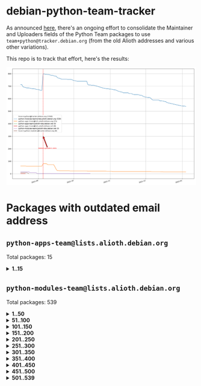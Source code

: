 # debian-python-team-tracker



As announced [here](https://lists.debian.org/debian-python/2021/08/msg00006.html), there's an ongoing effort to consolidate the Maintainer and Uploaders fields of the Python Team packages to use `team+python@tracker.debian.org` (from the old Alioth addresses and various other variations).



This repo is to track that effort, here's the results:



![Python team emails](images/python_team_emails.svg)


# Packages with outdated email address

## `python-apps-team@lists.alioth.debian.org`
Total packages: 15
<details>
<summary><b>1..15</b></summary>


| # | Package | Version |
| --- | --- | --- |
| 1 | [ctop](https://tracker.debian.org/ctop) | 1.0.0-2.1 |
| 2 | [db2twitter](https://tracker.debian.org/db2twitter) | 0.6-1.1 |
| 3 | [dodgy](https://tracker.debian.org/dodgy) | 0.1.9-3 |
| 4 | [etm](https://tracker.debian.org/etm) | 3.2.30-1.1 |
| 5 | [firmware-microbit-micropython](https://tracker.debian.org/firmware-microbit-micropython) | 1.0.1-2 |
| 6 | [freealchemist](https://tracker.debian.org/freealchemist) | 0.5-1.1 |
| 7 | [kanboard-cli](https://tracker.debian.org/kanboard-cli) | 0.0.2-1.1 |
| 8 | [lightyears](https://tracker.debian.org/lightyears) | 1.4-2 |
| 9 | [pipenv](https://tracker.debian.org/pipenv) | 11.9.0-1.1 |
| 10 | [prospector](https://tracker.debian.org/prospector) | 1.1.7-2 |
| 11 | [pybik](https://tracker.debian.org/pybik) | 3.0-3.1 |
| 12 | [retweet](https://tracker.debian.org/retweet) | 0.10-1.1 |
| 13 | [sen](https://tracker.debian.org/sen) | 0.6.1-0.1 |
| 14 | [sinntp](https://tracker.debian.org/sinntp) | 1.6-1.2 |
| 15 | [smem](https://tracker.debian.org/smem) | 1.5-1.1 |
</details>

## `python-modules-team@lists.alioth.debian.org`
Total packages: 539
<details>
<summary><b>1..50</b></summary>


| # | Package | Version |
| --- | --- | --- |
| 1 | [anorack](https://tracker.debian.org/anorack) | 0.2.7-1 |
| 2 | [anosql](https://tracker.debian.org/anosql) | 1.0.1-1 |
| 3 | [appdirs](https://tracker.debian.org/appdirs) | 1.4.4-1 |
| 4 | [asn1crypto](https://tracker.debian.org/asn1crypto) | 1.4.0-1 |
| 5 | [astral](https://tracker.debian.org/astral) | 1.6.1-2 |
| 6 | [authres](https://tracker.debian.org/authres) | 1.2.0-2 |
| 7 | [automat](https://tracker.debian.org/automat) | 20.2.0-1 |
| 8 | [azure-cosmos-table-python](https://tracker.debian.org/azure-cosmos-table-python) | 1.0.5+git20191025-5 |
| 9 | [bdist-nsi](https://tracker.debian.org/bdist-nsi) | 0.1.5-2 |
| 10 | [bernhard](https://tracker.debian.org/bernhard) | 0.2.6-2 |
| 11 | [betamax](https://tracker.debian.org/betamax) | 0.8.1-2 |
| 12 | [bibtexparser](https://tracker.debian.org/bibtexparser) | 1.1.0+ds-3 |
| 13 | [binaryornot](https://tracker.debian.org/binaryornot) | 0.4.4+dfsg-4 |
| 14 | [bitstruct](https://tracker.debian.org/bitstruct) | 8.9.0-1 |
| 15 | [case](https://tracker.debian.org/case) | 1.5.3+dfsg-3 |
| 16 | [cerealizer](https://tracker.debian.org/cerealizer) | 0.8.1-3 |
| 17 | [chardet](https://tracker.debian.org/chardet) | 4.0.0-1 |
| 18 | [chargebee-python](https://tracker.debian.org/chargebee-python) | 1.6.6-1 |
| 19 | [codicefiscale](https://tracker.debian.org/codicefiscale) | 0.9+ds0-2 |
| 20 | [colorclass](https://tracker.debian.org/colorclass) | 2.2.0-2.2 |
| 21 | [colorspacious](https://tracker.debian.org/colorspacious) | 1.1.2-2 |
| 22 | [commonmark](https://tracker.debian.org/commonmark) | 0.9.1-3 |
| 23 | [constantly](https://tracker.debian.org/constantly) | 15.1.0-2 |
| 24 | [contextlib2](https://tracker.debian.org/contextlib2) | 0.6.0.post1-1 |
| 25 | [cookiecutter](https://tracker.debian.org/cookiecutter) | 1.7.3-1 |
| 26 | [coreapi](https://tracker.debian.org/coreapi) | 2.3.3-4 |
| 27 | [coreschema](https://tracker.debian.org/coreschema) | 0.0.4-3 |
| 28 | [cov-core](https://tracker.debian.org/cov-core) | 1.15.0-3 |
| 29 | [cppy](https://tracker.debian.org/cppy) | 1.1.0-2 |
| 30 | [cram](https://tracker.debian.org/cram) | 0.7-4 |
| 31 | [cssutils](https://tracker.debian.org/cssutils) | 1.0.2-3 |
| 32 | [d2to1](https://tracker.debian.org/d2to1) | 0.2.12-2 |
| 33 | [deap](https://tracker.debian.org/deap) | 1.3.1-2 |
| 34 | [debiancontributors](https://tracker.debian.org/debiancontributors) | 0.7.8-2 |
| 35 | [devpi-common](https://tracker.debian.org/devpi-common) | 3.2.2-1.1 |
| 36 | [django-ajax-selects](https://tracker.debian.org/django-ajax-selects) | 1.7.0-3 |
| 37 | [django-bitfield](https://tracker.debian.org/django-bitfield) | 1.9.6-2 |
| 38 | [django-dirtyfields](https://tracker.debian.org/django-dirtyfields) | 1.3.1-2 |
| 39 | [django-downloadview](https://tracker.debian.org/django-downloadview) | 2.1.1-1 |
| 40 | [django-environ](https://tracker.debian.org/django-environ) | 0.4.4-2 |
| 41 | [django-filter](https://tracker.debian.org/django-filter) | 2.4.0-1 |
| 42 | [django-hvad](https://tracker.debian.org/django-hvad) | 1.8.0-1.1 |
| 43 | [django-js-reverse](https://tracker.debian.org/django-js-reverse) | 0.7.3-1.1 |
| 44 | [django-macaddress](https://tracker.debian.org/django-macaddress) | 1.5.0-2 |
| 45 | [django-memoize](https://tracker.debian.org/django-memoize) | 2.2.0+dfsg-1 |
| 46 | [django-nose](https://tracker.debian.org/django-nose) | 1.4.6-2.1 |
| 47 | [django-notification](https://tracker.debian.org/django-notification) | 1.2.0-3 |
| 48 | [django-pagination](https://tracker.debian.org/django-pagination) | 1.0.7-4 |
| 49 | [django-paintstore](https://tracker.debian.org/django-paintstore) | 0.2-4 |
| 50 | [django-picklefield](https://tracker.debian.org/django-picklefield) | 3.0.1-1 |
</details>
<details>
<summary><b>51..100</b></summary>

| # | Package | Version |
| --- | --- | --- |
| 51 | [django-pipeline](https://tracker.debian.org/django-pipeline) | 1.6.14-3 |
| 52 | [django-q](https://tracker.debian.org/django-q) | 1.2.1-1 |
| 53 | [django-recurrence](https://tracker.debian.org/django-recurrence) | 1.10.3-1 |
| 54 | [django-simple-redis-admin](https://tracker.debian.org/django-simple-redis-admin) | 1.4.0-2 |
| 55 | [django-stronghold](https://tracker.debian.org/django-stronghold) | 0.3.0+debian-2 |
| 56 | [django-webpack-loader](https://tracker.debian.org/django-webpack-loader) | 0.6.0-2 |
| 57 | [django-websocket-redis](https://tracker.debian.org/django-websocket-redis) | 0.4.7-2 |
| 58 | [django-wkhtmltopdf](https://tracker.debian.org/django-wkhtmltopdf) | 3.3.0-1 |
| 59 | [django-xmlrpc](https://tracker.debian.org/django-xmlrpc) | 0.1.8-2 |
| 60 | [djangorestframework-api-key](https://tracker.debian.org/djangorestframework-api-key) | 2.0.0-2 |
| 61 | [dkimpy](https://tracker.debian.org/dkimpy) | 1.0.5-1 |
| 62 | [dnsdiag](https://tracker.debian.org/dnsdiag) | 1.7.0-1.1 |
| 63 | [dockerpty](https://tracker.debian.org/dockerpty) | 0.4.1-2 |
| 64 | [dominate](https://tracker.debian.org/dominate) | 2.3.1-2 |
| 65 | [drf-generators](https://tracker.debian.org/drf-generators) | 0.5.0-1 |
| 66 | [elasticsearch-curator](https://tracker.debian.org/elasticsearch-curator) | 5.8.1-1 |
| 67 | [enum34](https://tracker.debian.org/enum34) | 1.1.6-4 |
| 68 | [enzyme](https://tracker.debian.org/enzyme) | 0.4.1-2 |
| 69 | [exam](https://tracker.debian.org/exam) | 0.10.5-3 |
| 70 | [factory-boy](https://tracker.debian.org/factory-boy) | 2.11.1-3 |
| 71 | [faker](https://tracker.debian.org/faker) | 0.9.3-0.1 |
| 72 | [fakesleep](https://tracker.debian.org/fakesleep) | 0.1-2 |
| 73 | [fastchunking](https://tracker.debian.org/fastchunking) | 0.0.3-2 |
| 74 | [feedgenerator](https://tracker.debian.org/feedgenerator) | 1.9-2 |
| 75 | [flake8-polyfill](https://tracker.debian.org/flake8-polyfill) | 1.0.2-2 |
| 76 | [flask-api](https://tracker.debian.org/flask-api) | 1.1+dfsg-1.1 |
| 77 | [flask-babelex](https://tracker.debian.org/flask-babelex) | 0.9.4-1 |
| 78 | [flask-bcrypt](https://tracker.debian.org/flask-bcrypt) | 0.7.1-2 |
| 79 | [flask-compress](https://tracker.debian.org/flask-compress) | 1.4.0-3 |
| 80 | [flask-gravatar](https://tracker.debian.org/flask-gravatar) | 0.4.2-2 |
| 81 | [flask-htmlmin](https://tracker.debian.org/flask-htmlmin) | 1.3.2-2 |
| 82 | [flask-ldapconn](https://tracker.debian.org/flask-ldapconn) | 0.7.2-1.1 |
| 83 | [flask-limiter](https://tracker.debian.org/flask-limiter) | 1.0.1-2 |
| 84 | [flask-login](https://tracker.debian.org/flask-login) | 0.5.0-1 |
| 85 | [flask-mail](https://tracker.debian.org/flask-mail) | 0.9.1+dfsg1-1.1 |
| 86 | [flask-mongoengine](https://tracker.debian.org/flask-mongoengine) | 0.9.3-4 |
| 87 | [flask-multistatic](https://tracker.debian.org/flask-multistatic) | 1.0-2 |
| 88 | [flask-script](https://tracker.debian.org/flask-script) | 2.0.6-2 |
| 89 | [flask-silk](https://tracker.debian.org/flask-silk) | 0.2-18 |
| 90 | [flask-wtf](https://tracker.debian.org/flask-wtf) | 0.14.3-1 |
| 91 | [flufl.bounce](https://tracker.debian.org/flufl.bounce) | 3.0.1-1 |
| 92 | [flufl.enum](https://tracker.debian.org/flufl.enum) | 4.1.1-3 |
| 93 | [flufl.i18n](https://tracker.debian.org/flufl.i18n) | 3.0.1-1 |
| 94 | [flufl.lock](https://tracker.debian.org/flufl.lock) | 5.0.1-1 |
| 95 | [flufl.password](https://tracker.debian.org/flufl.password) | 1.3-3 |
| 96 | [flufl.testing](https://tracker.debian.org/flufl.testing) | 0.7-2 |
| 97 | [gerritlib](https://tracker.debian.org/gerritlib) | 0.8.0-2 |
| 98 | [gmplot](https://tracker.debian.org/gmplot) | 1.2.0-2 |
| 99 | [gtextfsm](https://tracker.debian.org/gtextfsm) | 1.1.0-2 |
| 100 | [gtts](https://tracker.debian.org/gtts) | 2.0.3-1 |
</details>
<details>
<summary><b>101..150</b></summary>

| # | Package | Version |
| --- | --- | --- |
| 101 | [gtts-token](https://tracker.debian.org/gtts-token) | 1.1.3-1 |
| 102 | [guzzle-sphinx-theme](https://tracker.debian.org/guzzle-sphinx-theme) | 0.7.11-5 |
| 103 | [hachoir](https://tracker.debian.org/hachoir) | 3.1.0+dfsg-3 |
| 104 | [haproxy-log-analysis](https://tracker.debian.org/haproxy-log-analysis) | 2.0~b0-2 |
| 105 | [heapdict](https://tracker.debian.org/heapdict) | 1.0.1-1 |
| 106 | [hiro](https://tracker.debian.org/hiro) | 0.5-2 |
| 107 | [hypothesis-auto](https://tracker.debian.org/hypothesis-auto) | 1.1.4-2 |
| 108 | [importmagic](https://tracker.debian.org/importmagic) | 0.1.7-2 |
| 109 | [inflection](https://tracker.debian.org/inflection) | 0.3.1-2 |
| 110 | [jpylyzer](https://tracker.debian.org/jpylyzer) | 2.0.0-3 |
| 111 | [json-tricks](https://tracker.debian.org/json-tricks) | 3.11.0-2 |
| 112 | [jsonhyperschema-codec](https://tracker.debian.org/jsonhyperschema-codec) | 1.0.3-2 |
| 113 | [junos-eznc](https://tracker.debian.org/junos-eznc) | 2.1.7-3 |
| 114 | [jupyter-sphinx-theme](https://tracker.debian.org/jupyter-sphinx-theme) | 0.0.6+ds1-10 |
| 115 | [kitchen](https://tracker.debian.org/kitchen) | 1.2.6-2 |
| 116 | [kivy](https://tracker.debian.org/kivy) | 1.11.0-2 |
| 117 | [lazr.delegates](https://tracker.debian.org/lazr.delegates) | 2.0.3-2 |
| 118 | [lazr.smtptest](https://tracker.debian.org/lazr.smtptest) | 2.0.3-2 |
| 119 | [lexicon](https://tracker.debian.org/lexicon) | 3.3.17-1 |
| 120 | [libthumbor](https://tracker.debian.org/libthumbor) | 1.3.3-2 |
| 121 | [logilab-constraint](https://tracker.debian.org/logilab-constraint) | 0.6.0-2 |
| 122 | [mako](https://tracker.debian.org/mako) | 1.1.3+ds1-2 |
| 123 | [manuel](https://tracker.debian.org/manuel) | 1.10.1-2 |
| 124 | [mercurial-extension-utils](https://tracker.debian.org/mercurial-extension-utils) | 1.5.1-3 |
| 125 | [mercurial-keyring](https://tracker.debian.org/mercurial-keyring) | 1.3.1-3 |
| 126 | [milksnake](https://tracker.debian.org/milksnake) | 0.1.5-1 |
| 127 | [mimerender](https://tracker.debian.org/mimerender) | 0.6.0-2 |
| 128 | [mmllib](https://tracker.debian.org/mmllib) | 0.3.0.post1-2 |
| 129 | [mockldap](https://tracker.debian.org/mockldap) | 0.3.0-4 |
| 130 | [modernize](https://tracker.debian.org/modernize) | 0.7-2 |
| 131 | [moksha.common](https://tracker.debian.org/moksha.common) | 1.2.5-4 |
| 132 | [mrtparse](https://tracker.debian.org/mrtparse) | 1.6-2 |
| 133 | [musicbrainzngs](https://tracker.debian.org/musicbrainzngs) | 0.7.1-2 |
| 134 | [mutagen](https://tracker.debian.org/mutagen) | 1.45.1-2 |
| 135 | [mwic](https://tracker.debian.org/mwic) | 0.7.8-1 |
| 136 | [mysql-connector-python](https://tracker.debian.org/mysql-connector-python) | 8.0.15-2 |
| 137 | [nb2plots](https://tracker.debian.org/nb2plots) | 0.6-2 |
| 138 | [netmiko](https://tracker.debian.org/netmiko) | 2.4.2-1 |
| 139 | [networkx](https://tracker.debian.org/networkx) | 2.5+ds-2 |
| 140 | [nose2](https://tracker.debian.org/nose2) | 0.9.2-1 |
| 141 | [nose2-cov](https://tracker.debian.org/nose2-cov) | 1.0a4-3 |
| 142 | [ntplib](https://tracker.debian.org/ntplib) | 0.3.3-2 |
| 143 | [numpy-stl](https://tracker.debian.org/numpy-stl) | 2.9.0-1 |
| 144 | [numpydoc](https://tracker.debian.org/numpydoc) | 1.1.0-3 |
| 145 | [obsub](https://tracker.debian.org/obsub) | 0.2-4 |
| 146 | [okasha](https://tracker.debian.org/okasha) | 0.2.4-4 |
| 147 | [overpass](https://tracker.debian.org/overpass) | 0.7-1 |
| 148 | [pastescript](https://tracker.debian.org/pastescript) | 2.0.2-4 |
| 149 | [pep8](https://tracker.debian.org/pep8) | 1.7.1-9 |
| 150 | [pep8-naming](https://tracker.debian.org/pep8-naming) | 0.10.0-1 |
</details>
<details>
<summary><b>151..200</b></summary>

| # | Package | Version |
| --- | --- | --- |
| 151 | [pg8000](https://tracker.debian.org/pg8000) | 1.10.6-2 |
| 152 | [pidcat](https://tracker.debian.org/pidcat) | 2.1.0-4 |
| 153 | [pilkit](https://tracker.debian.org/pilkit) | 2.0-3 |
| 154 | [plastex](https://tracker.debian.org/plastex) | 2.1-2 |
| 155 | [portio](https://tracker.debian.org/portio) | 0.5-4 |
| 156 | [power](https://tracker.debian.org/power) | 1.4+dfsg-4 |
| 157 | [pprintpp](https://tracker.debian.org/pprintpp) | 0.4.0-2 |
| 158 | [preggy](https://tracker.debian.org/preggy) | 1.4.4-1 |
| 159 | [prettytable](https://tracker.debian.org/prettytable) | 0.7.2-5 |
| 160 | [ptable](https://tracker.debian.org/ptable) | 0.9.2-2 |
| 161 | [py-radix](https://tracker.debian.org/py-radix) | 0.10.0-3 |
| 162 | [py3dns](https://tracker.debian.org/py3dns) | 3.2.1-1 |
| 163 | [pyasn1](https://tracker.debian.org/pyasn1) | 0.4.8-1 |
| 164 | [pybindgen](https://tracker.debian.org/pybindgen) | 0.20.0+dfsg1-2 |
| 165 | [pycallgraph](https://tracker.debian.org/pycallgraph) | 1.1.3-1.2 |
| 166 | [pyclamd](https://tracker.debian.org/pyclamd) | 0.4.0-2 |
| 167 | [pycodestyle](https://tracker.debian.org/pycodestyle) | 2.6.0-1 |
| 168 | [pycxx](https://tracker.debian.org/pycxx) | 7.1.4-0.2 |
| 169 | [pydbus](https://tracker.debian.org/pydbus) | 0.6.0-4 |
| 170 | [pydenticon](https://tracker.debian.org/pydenticon) | 0.3.1-2 |
| 171 | [pydispatcher](https://tracker.debian.org/pydispatcher) | 2.0.5-2 |
| 172 | [pydle](https://tracker.debian.org/pydle) | 0.9.4-2 |
| 173 | [pyeapi](https://tracker.debian.org/pyeapi) | 0.8.1-2 |
| 174 | [pyee](https://tracker.debian.org/pyee) | 7.0.2-1 |
| 175 | [pyenchant](https://tracker.debian.org/pyenchant) | 3.2.0-1 |
| 176 | [pyfg](https://tracker.debian.org/pyfg) | 0.50-2 |
| 177 | [pyfiglet](https://tracker.debian.org/pyfiglet) | 0.8.0+dfsg-1 |
| 178 | [pyfribidi](https://tracker.debian.org/pyfribidi) | 0.12.0+repack-7 |
| 179 | [pygeoif](https://tracker.debian.org/pygeoif) | 0.7-2 |
| 180 | [pygtail](https://tracker.debian.org/pygtail) | 0.6.1-2 |
| 181 | [pygtkspellcheck](https://tracker.debian.org/pygtkspellcheck) | 4.0.5-2 |
| 182 | [pyinotify](https://tracker.debian.org/pyinotify) | 0.9.6-1.3 |
| 183 | [pyiosxr](https://tracker.debian.org/pyiosxr) | 0.52-1.1 |
| 184 | [pyjavaproperties](https://tracker.debian.org/pyjavaproperties) | 0.7-2 |
| 185 | [pyjokes](https://tracker.debian.org/pyjokes) | 0.5.0-3 |
| 186 | [pykcs11](https://tracker.debian.org/pykcs11) | 1.5.10-1 |
| 187 | [pylama](https://tracker.debian.org/pylama) | 7.4.3-3 |
| 188 | [pylibmc](https://tracker.debian.org/pylibmc) | 1.5.2-3 |
| 189 | [pylint-celery](https://tracker.debian.org/pylint-celery) | 0.3-5 |
| 190 | [pylint-common](https://tracker.debian.org/pylint-common) | 0.2.5-4 |
| 191 | [pylint-django](https://tracker.debian.org/pylint-django) | 2.0.13-1 |
| 192 | [pylint-flask](https://tracker.debian.org/pylint-flask) | 0.5-4 |
| 193 | [pylint-plugin-utils](https://tracker.debian.org/pylint-plugin-utils) | 0.6-1 |
| 194 | [pymacs](https://tracker.debian.org/pymacs) | 0.25-3 |
| 195 | [pymodbus](https://tracker.debian.org/pymodbus) | 2.1.0+dfsg-2 |
| 196 | [pynag](https://tracker.debian.org/pynag) | 1.1.2+dfsg-2 |
| 197 | [pynliner](https://tracker.debian.org/pynliner) | 0.8.0-2 |
| 198 | [pyopengl](https://tracker.debian.org/pyopengl) | 3.1.5+dfsg-1 |
| 199 | [pyparsing](https://tracker.debian.org/pyparsing) | 2.4.7-1 |
| 200 | [pyprind](https://tracker.debian.org/pyprind) | 2.11.2-2 |
</details>
<details>
<summary><b>201..250</b></summary>

| # | Package | Version |
| --- | --- | --- |
| 201 | [pyquery](https://tracker.debian.org/pyquery) | 1.2.9-4 |
| 202 | [pyrad](https://tracker.debian.org/pyrad) | 2.1-2 |
| 203 | [pyrsistent](https://tracker.debian.org/pyrsistent) | 0.15.5-1 |
| 204 | [pysimplesoap](https://tracker.debian.org/pysimplesoap) | 1.16.2-3 |
| 205 | [pysmi](https://tracker.debian.org/pysmi) | 0.3.2-2 |
| 206 | [pysodium](https://tracker.debian.org/pysodium) | 0.7.0-2 |
| 207 | [pyspf](https://tracker.debian.org/pyspf) | 2.0.14-2 |
| 208 | [pysrt](https://tracker.debian.org/pysrt) | 1.0.1-2 |
| 209 | [pyssim](https://tracker.debian.org/pyssim) | 0.2-2 |
| 210 | [pytaglib](https://tracker.debian.org/pytaglib) | 0.3.6+dfsg-2 |
| 211 | [pytds](https://tracker.debian.org/pytds) | 1.10.0-1 |
| 212 | [pytest-bdd](https://tracker.debian.org/pytest-bdd) | 3.2.1-1 |
| 213 | [pytest-cookies](https://tracker.debian.org/pytest-cookies) | 0.4.0-1 |
| 214 | [pytest-django](https://tracker.debian.org/pytest-django) | 3.5.1-1 |
| 215 | [pytest-expect](https://tracker.debian.org/pytest-expect) | 1.1.0-2 |
| 216 | [pytest-httpbin](https://tracker.debian.org/pytest-httpbin) | 1.0.0-2 |
| 217 | [pytest-instafail](https://tracker.debian.org/pytest-instafail) | 0.4.2-1 |
| 218 | [pytest-runner](https://tracker.debian.org/pytest-runner) | 2.11.1-1.2 |
| 219 | [pytest-sugar](https://tracker.debian.org/pytest-sugar) | 0.9.4-1 |
| 220 | [pytest-tornado](https://tracker.debian.org/pytest-tornado) | 0.8.1-1 |
| 221 | [pytest-vcr](https://tracker.debian.org/pytest-vcr) | 1.0.2-2 |
| 222 | [python-activipy](https://tracker.debian.org/python-activipy) | 0.1-7 |
| 223 | [python-adal](https://tracker.debian.org/python-adal) | 1.2.2-1 |
| 224 | [python-aiohttp-session](https://tracker.debian.org/python-aiohttp-session) | 2.9.0-2 |
| 225 | [python-aioinflux](https://tracker.debian.org/python-aioinflux) | 0.9.0-2 |
| 226 | [python-aiomeasures](https://tracker.debian.org/python-aiomeasures) | 0.5.14-3 |
| 227 | [python-amqplib](https://tracker.debian.org/python-amqplib) | 1.0.2-2 |
| 228 | [python-apptools](https://tracker.debian.org/python-apptools) | 4.5.0-1.1 |
| 229 | [python-aptly](https://tracker.debian.org/python-aptly) | 0.12.10-2 |
| 230 | [python-args](https://tracker.debian.org/python-args) | 0.1.0-3 |
| 231 | [python-arpy](https://tracker.debian.org/python-arpy) | 1.1.1-4 |
| 232 | [python-astor](https://tracker.debian.org/python-astor) | 0.8.1-1 |
| 233 | [python-base58](https://tracker.debian.org/python-base58) | 1.0.3-1.1 |
| 234 | [python-bcdoc](https://tracker.debian.org/python-bcdoc) | 0.16.0-2 |
| 235 | [python-bioblend](https://tracker.debian.org/python-bioblend) | 0.7.0-3 |
| 236 | [python-bitbucket-api](https://tracker.debian.org/python-bitbucket-api) | 0.5.0-3 |
| 237 | [python-box](https://tracker.debian.org/python-box) | 3.4.6-2 |
| 238 | [python-btrees](https://tracker.debian.org/python-btrees) | 4.3.1-2 |
| 239 | [python-cachecontrol](https://tracker.debian.org/python-cachecontrol) | 0.12.6-1 |
| 240 | [python-can](https://tracker.debian.org/python-can) | 3.3.2.final~github-2 |
| 241 | [python-cement](https://tracker.debian.org/python-cement) | 2.10.0-2 |
| 242 | [python-cerberus](https://tracker.debian.org/python-cerberus) | 1.3.2-1 |
| 243 | [python-click-log](https://tracker.debian.org/python-click-log) | 0.2.1-2 |
| 244 | [python-clint](https://tracker.debian.org/python-clint) | 0.5.1-3 |
| 245 | [python-cluster](https://tracker.debian.org/python-cluster) | 1.3.3-3 |
| 246 | [python-cmarkgfm](https://tracker.debian.org/python-cmarkgfm) | 0.4.2-1 |
| 247 | [python-coloredlogs](https://tracker.debian.org/python-coloredlogs) | 7.3-2 |
| 248 | [python-colour](https://tracker.debian.org/python-colour) | 0.1.5-2 |
| 249 | [python-consul](https://tracker.debian.org/python-consul) | 0.7.1-1.1 |
| 250 | [python-cookies](https://tracker.debian.org/python-cookies) | 2.2.1-3 |
</details>
<details>
<summary><b>251..300</b></summary>

| # | Package | Version |
| --- | --- | --- |
| 251 | [python-cpuinfo](https://tracker.debian.org/python-cpuinfo) | 5.0.0-2 |
| 252 | [python-crcmod](https://tracker.debian.org/python-crcmod) | 1.7+dfsg-2 |
| 253 | [python-cs](https://tracker.debian.org/python-cs) | 2.7.1-1 |
| 254 | [python-dbfread](https://tracker.debian.org/python-dbfread) | 2.0.7-3 |
| 255 | [python-decorator](https://tracker.debian.org/python-decorator) | 4.4.2-2 |
| 256 | [python-demjson](https://tracker.debian.org/python-demjson) | 2.2.4-5 |
| 257 | [python-diaspy](https://tracker.debian.org/python-diaspy) | 0.6.0-2 |
| 258 | [python-dict2xml](https://tracker.debian.org/python-dict2xml) | 1.7.0-1 |
| 259 | [python-dictobj](https://tracker.debian.org/python-dictobj) | 0.4-4 |
| 260 | [python-distro](https://tracker.debian.org/python-distro) | 1.5.0-1 |
| 261 | [python-distutils-extra](https://tracker.debian.org/python-distutils-extra) | 2.45 |
| 262 | [python-django-casclient](https://tracker.debian.org/python-django-casclient) | 1.5.3-1 |
| 263 | [python-django-dbconn-retry](https://tracker.debian.org/python-django-dbconn-retry) | 0.1.5-1.1 |
| 264 | [python-django-etcd-settings](https://tracker.debian.org/python-django-etcd-settings) | 0.1.13+dfsg-3 |
| 265 | [python-django-gravatar2](https://tracker.debian.org/python-django-gravatar2) | 1.4.4-2 |
| 266 | [python-django-jsonfield](https://tracker.debian.org/python-django-jsonfield) | 1.4.0-2 |
| 267 | [python-django-push-notifications](https://tracker.debian.org/python-django-push-notifications) | 1.4.1-1 |
| 268 | [python-django-simple-history](https://tracker.debian.org/python-django-simple-history) | 2.7.0-1.1 |
| 269 | [python-django-split-settings](https://tracker.debian.org/python-django-split-settings) | 0.3.0-2 |
| 270 | [python-doubleratchet](https://tracker.debian.org/python-doubleratchet) | 0.6.0-2 |
| 271 | [python-dpkt](https://tracker.debian.org/python-dpkt) | 1.9.2-2 |
| 272 | [python-easywebdav](https://tracker.debian.org/python-easywebdav) | 1.2.0-8 |
| 273 | [python-envisage](https://tracker.debian.org/python-envisage) | 4.9.0-2.1 |
| 274 | [python-envparse](https://tracker.debian.org/python-envparse) | 0.2.0-2 |
| 275 | [python-envs](https://tracker.debian.org/python-envs) | 1.2.6-1.1 |
| 276 | [python-epc](https://tracker.debian.org/python-epc) | 0.0.5-3 |
| 277 | [python-etcd](https://tracker.debian.org/python-etcd) | 0.4.5-2 |
| 278 | [python-ethtool](https://tracker.debian.org/python-ethtool) | 0.14-3 |
| 279 | [python-ewmh](https://tracker.debian.org/python-ewmh) | 0.1.6-2 |
| 280 | [python-exotel](https://tracker.debian.org/python-exotel) | 0.1.5-2 |
| 281 | [python-feather-format](https://tracker.debian.org/python-feather-format) | 0.3.1+dfsg1-4 |
| 282 | [python-flaky](https://tracker.debian.org/python-flaky) | 3.7.0-1 |
| 283 | [python-flask-marshmallow](https://tracker.debian.org/python-flask-marshmallow) | 0.10.1-4 |
| 284 | [python-flask-seeder](https://tracker.debian.org/python-flask-seeder) | 0.1~a2-2 |
| 285 | [python-genty](https://tracker.debian.org/python-genty) | 1.3.2-1 |
| 286 | [python-geoip](https://tracker.debian.org/python-geoip) | 1.3.2-3 |
| 287 | [python-geoip2](https://tracker.debian.org/python-geoip2) | 2.9.0+dfsg1-2 |
| 288 | [python-gflags](https://tracker.debian.org/python-gflags) | 1.5.1-7 |
| 289 | [python-glob2](https://tracker.debian.org/python-glob2) | 0.5-3 |
| 290 | [python-hashids](https://tracker.debian.org/python-hashids) | 1.3.1-1 |
| 291 | [python-hidapi](https://tracker.debian.org/python-hidapi) | 0.9.0.post3-2 |
| 292 | [python-hiredis](https://tracker.debian.org/python-hiredis) | 1.0.1-1 |
| 293 | [python-hpilo](https://tracker.debian.org/python-hpilo) | 4.3-3 |
| 294 | [python-html2text](https://tracker.debian.org/python-html2text) | 2020.1.16-1 |
| 295 | [python-http-parser](https://tracker.debian.org/python-http-parser) | 0.9.0-1 |
| 296 | [python-httptools](https://tracker.debian.org/python-httptools) | 0.1.1-1 |
| 297 | [python-icalendar](https://tracker.debian.org/python-icalendar) | 4.0.3-4 |
| 298 | [python-idna](https://tracker.debian.org/python-idna) | 2.10-1 |
| 299 | [python-iniparse](https://tracker.debian.org/python-iniparse) | 0.4-3 |
| 300 | [python-ipaddr](https://tracker.debian.org/python-ipaddr) | 2.2.0-4 |
</details>
<details>
<summary><b>301..350</b></summary>

| # | Package | Version |
| --- | --- | --- |
| 301 | [python-ipaddress](https://tracker.debian.org/python-ipaddress) | 1.0.23-1 |
| 302 | [python-ipfix](https://tracker.debian.org/python-ipfix) | 0.9.7-2 |
| 303 | [python-irodsclient](https://tracker.debian.org/python-irodsclient) | 0.8.1-2 |
| 304 | [python-isc-dhcp-leases](https://tracker.debian.org/python-isc-dhcp-leases) | 0.9.1-2 |
| 305 | [python-iso3166](https://tracker.debian.org/python-iso3166) | 0.8.git20170319-2 |
| 306 | [python-isoweek](https://tracker.debian.org/python-isoweek) | 1.3.3-3 |
| 307 | [python-jmespath](https://tracker.debian.org/python-jmespath) | 0.10.0-1 |
| 308 | [python-jsonrpc](https://tracker.debian.org/python-jsonrpc) | 1.13.0-1 |
| 309 | [python-junit-xml](https://tracker.debian.org/python-junit-xml) | 1.9-1 |
| 310 | [python-kanboard](https://tracker.debian.org/python-kanboard) | 1.0.1-1.1 |
| 311 | [python-langdetect](https://tracker.debian.org/python-langdetect) | 1.0.7-4 |
| 312 | [python-ldap](https://tracker.debian.org/python-ldap) | 3.2.0-4 |
| 313 | [python-ldapdomaindump](https://tracker.debian.org/python-ldapdomaindump) | 0.9.3-1 |
| 314 | [python-libguess](https://tracker.debian.org/python-libguess) | 1.1-4 |
| 315 | [python-logfury](https://tracker.debian.org/python-logfury) | 0.1.2-4 |
| 316 | [python-lupa](https://tracker.debian.org/python-lupa) | 1.9+dfsg-1 |
| 317 | [python-mailer](https://tracker.debian.org/python-mailer) | 0.8.1-4 |
| 318 | [python-mastodon](https://tracker.debian.org/python-mastodon) | 1.5.1-1 |
| 319 | [python-mccabe](https://tracker.debian.org/python-mccabe) | 0.6.1-3 |
| 320 | [python-measurement](https://tracker.debian.org/python-measurement) | 2.0.1-2 |
| 321 | [python-meld3](https://tracker.debian.org/python-meld3) | 1.0.2-3 |
| 322 | [python-mnemonic](https://tracker.debian.org/python-mnemonic) | 0.19-1 |
| 323 | [python-model-mommy](https://tracker.debian.org/python-model-mommy) | 1.6.0-2 |
| 324 | [python-morris](https://tracker.debian.org/python-morris) | 1.2-2 |
| 325 | [python-mpegdash](https://tracker.debian.org/python-mpegdash) | 0.2.0-1 |
| 326 | [python-msrestazure](https://tracker.debian.org/python-msrestazure) | 0.6.2-1 |
| 327 | [python-multidict](https://tracker.debian.org/python-multidict) | 5.1.0-1 |
| 328 | [python-munch](https://tracker.debian.org/python-munch) | 2.3.2-2 |
| 329 | [python-murmurhash](https://tracker.debian.org/python-murmurhash) | 1.0.2-1 |
| 330 | [python-nacl](https://tracker.debian.org/python-nacl) | 1.4.0-1 |
| 331 | [python-nine](https://tracker.debian.org/python-nine) | 1.1.0-1 |
| 332 | [python-noise](https://tracker.debian.org/python-noise) | 1.2.3-3 |
| 333 | [python-notify2](https://tracker.debian.org/python-notify2) | 0.3-4 |
| 334 | [python-ntlm-auth](https://tracker.debian.org/python-ntlm-auth) | 1.4.0-1 |
| 335 | [python-oauth](https://tracker.debian.org/python-oauth) | 1.0.1-6 |
| 336 | [python-offtrac](https://tracker.debian.org/python-offtrac) | 0.1.0-2.1 |
| 337 | [python-opcua](https://tracker.debian.org/python-opcua) | 0.98.11-1 |
| 338 | [python-openid-cla](https://tracker.debian.org/python-openid-cla) | 1.2-2 |
| 339 | [python-openid-teams](https://tracker.debian.org/python-openid-teams) | 1.2-2 |
| 340 | [python-openidc-client](https://tracker.debian.org/python-openidc-client) | 0.6.0-1.1 |
| 341 | [python-opentimestamps](https://tracker.debian.org/python-opentimestamps) | 0.4.1-1 |
| 342 | [python-padme](https://tracker.debian.org/python-padme) | 1.1.1-3 |
| 343 | [python-pampy](https://tracker.debian.org/python-pampy) | 1.8.4-2 |
| 344 | [python-path-and-address](https://tracker.debian.org/python-path-and-address) | 2.0.1-2 |
| 345 | [python-pathtools](https://tracker.debian.org/python-pathtools) | 0.1.2-4 |
| 346 | [python-paypal](https://tracker.debian.org/python-paypal) | 1.2.5-3 |
| 347 | [python-peakutils](https://tracker.debian.org/python-peakutils) | 1.3.3+ds-2 |
| 348 | [python-pem](https://tracker.debian.org/python-pem) | 19.1.0-1 |
| 349 | [python-persistent](https://tracker.debian.org/python-persistent) | 4.6.4-0.2 |
| 350 | [python-pex](https://tracker.debian.org/python-pex) | 1.1.14-3.1 |
</details>
<details>
<summary><b>351..400</b></summary>

| # | Package | Version |
| --- | --- | --- |
| 351 | [python-pgpdump](https://tracker.debian.org/python-pgpdump) | 1.5-2 |
| 352 | [python-pgspecial](https://tracker.debian.org/python-pgspecial) | 1.11.10+dfsg1-1 |
| 353 | [python-phonenumbers](https://tracker.debian.org/python-phonenumbers) | 8.12.1-1 |
| 354 | [python-picklable-itertools](https://tracker.debian.org/python-picklable-itertools) | 0.1.1-3 |
| 355 | [python-plaster](https://tracker.debian.org/python-plaster) | 1.0-2 |
| 356 | [python-plaster-pastedeploy](https://tracker.debian.org/python-plaster-pastedeploy) | 0.5-3 |
| 357 | [python-prctl](https://tracker.debian.org/python-prctl) | 1.7-2 |
| 358 | [python-preshed](https://tracker.debian.org/python-preshed) | 3.0.2-1 |
| 359 | [python-pretend](https://tracker.debian.org/python-pretend) | 1.0.9-1 |
| 360 | [python-prettylog](https://tracker.debian.org/python-prettylog) | 0.1.0-2 |
| 361 | [python-priority](https://tracker.debian.org/python-priority) | 1.3.0-3 |
| 362 | [python-progress](https://tracker.debian.org/python-progress) | 1.5-1 |
| 363 | [python-progressbar](https://tracker.debian.org/python-progressbar) | 2.5-2 |
| 364 | [python-pskc](https://tracker.debian.org/python-pskc) | 1.1-3 |
| 365 | [python-publicsuffix2](https://tracker.debian.org/python-publicsuffix2) | 2.20191221-2 |
| 366 | [python-py-zipkin](https://tracker.debian.org/python-py-zipkin) | 0.15.0-1.1 |
| 367 | [python-pyasn1-modules](https://tracker.debian.org/python-pyasn1-modules) | 0.2.1-1 |
| 368 | [python-pyface](https://tracker.debian.org/python-pyface) | 6.1.2-2 |
| 369 | [python-pyftpdlib](https://tracker.debian.org/python-pyftpdlib) | 1.5.4-2 |
| 370 | [python-pygerrit2](https://tracker.debian.org/python-pygerrit2) | 2.0.4-2 |
| 371 | [python-pypump](https://tracker.debian.org/python-pypump) | 0.7-3 |
| 372 | [python-pysnmp4-apps](https://tracker.debian.org/python-pysnmp4-apps) | 0.3.2-2.2 |
| 373 | [python-pysnmp4-mibs](https://tracker.debian.org/python-pysnmp4-mibs) | 0.1.3-3 |
| 374 | [python-pytest-benchmark](https://tracker.debian.org/python-pytest-benchmark) | 3.2.2-2 |
| 375 | [python-pyvmomi](https://tracker.debian.org/python-pyvmomi) | 6.7.1-3 |
| 376 | [python-qtpy](https://tracker.debian.org/python-qtpy) | 1.9.0-3 |
| 377 | [python-rarfile](https://tracker.debian.org/python-rarfile) | 3.1-1 |
| 378 | [python-ratelimiter](https://tracker.debian.org/python-ratelimiter) | 1.2.0.post0-1 |
| 379 | [python-redisearch-py](https://tracker.debian.org/python-redisearch-py) | 1.0.0-1 |
| 380 | [python-releases](https://tracker.debian.org/python-releases) | 1.6.3-1 |
| 381 | [python-repoze.lru](https://tracker.debian.org/python-repoze.lru) | 0.7-2 |
| 382 | [python-repoze.sphinx.autointerface](https://tracker.debian.org/python-repoze.sphinx.autointerface) | 0.8-0.2 |
| 383 | [python-repoze.tm2](https://tracker.debian.org/python-repoze.tm2) | 2.0-2 |
| 384 | [python-requests-ntlm](https://tracker.debian.org/python-requests-ntlm) | 1.1.0-1.1 |
| 385 | [python-requirements-detector](https://tracker.debian.org/python-requirements-detector) | 0.6-2 |
| 386 | [python-restless](https://tracker.debian.org/python-restless) | 2.1.1-2 |
| 387 | [python-rpaths](https://tracker.debian.org/python-rpaths) | 0.13-1.1 |
| 388 | [python-rply](https://tracker.debian.org/python-rply) | 0.7.7-2 |
| 389 | [python-schedutils](https://tracker.debian.org/python-schedutils) | 0.6-2.1 |
| 390 | [python-schema](https://tracker.debian.org/python-schema) | 0.6.7-3 |
| 391 | [python-schroot](https://tracker.debian.org/python-schroot) | 0.4-4 |
| 392 | [python-scp](https://tracker.debian.org/python-scp) | 0.13.0-2 |
| 393 | [python-scrapy-djangoitem](https://tracker.debian.org/python-scrapy-djangoitem) | 1.1.1-4 |
| 394 | [python-scripttest](https://tracker.debian.org/python-scripttest) | 1.3-3 |
| 395 | [python-scruffy](https://tracker.debian.org/python-scruffy) | 0.3.3-2 |
| 396 | [python-sdnotify](https://tracker.debian.org/python-sdnotify) | 0.3.1-2 |
| 397 | [python-serverfiles](https://tracker.debian.org/python-serverfiles) | 0.3.0-1 |
| 398 | [python-service-identity](https://tracker.debian.org/python-service-identity) | 18.1.0-6 |
| 399 | [python-sexpdata](https://tracker.debian.org/python-sexpdata) | 0.0.3-2 |
| 400 | [python-shade](https://tracker.debian.org/python-shade) | 1.30.0-3 |
</details>
<details>
<summary><b>401..450</b></summary>

| # | Package | Version |
| --- | --- | --- |
| 401 | [python-shellescape](https://tracker.debian.org/python-shellescape) | 3.4.1-4 |
| 402 | [python-simpy](https://tracker.debian.org/python-simpy) | 2.3.1+dfsg-2 |
| 403 | [python-simpy3](https://tracker.debian.org/python-simpy3) | 3.0.11-2 |
| 404 | [python-slimmer](https://tracker.debian.org/python-slimmer) | 0.1.30-8 |
| 405 | [python-slugify](https://tracker.debian.org/python-slugify) | 4.0.0-1 |
| 406 | [python-smstrade](https://tracker.debian.org/python-smstrade) | 0.2.4-6 |
| 407 | [python-socketpool](https://tracker.debian.org/python-socketpool) | 0.5.3-5 |
| 408 | [python-sphinx-issues](https://tracker.debian.org/python-sphinx-issues) | 1.2.0-2 |
| 409 | [python-spur](https://tracker.debian.org/python-spur) | 0.3.21-1 |
| 410 | [python-srp](https://tracker.debian.org/python-srp) | 1.0.15-1 |
| 411 | [python-statsd](https://tracker.debian.org/python-statsd) | 3.3.0-2 |
| 412 | [python-stopit](https://tracker.debian.org/python-stopit) | 1.1.2-1 |
| 413 | [python-structlog](https://tracker.debian.org/python-structlog) | 20.1.0-1 |
| 414 | [python-sunlight](https://tracker.debian.org/python-sunlight) | 1.1.5-3 |
| 415 | [python-suntime](https://tracker.debian.org/python-suntime) | 1.2.5-2 |
| 416 | [python-tblib](https://tracker.debian.org/python-tblib) | 1.7.0-1 |
| 417 | [python-tempita](https://tracker.debian.org/python-tempita) | 0.5.2-6 |
| 418 | [python-test-server](https://tracker.debian.org/python-test-server) | 0.0.27-2 |
| 419 | [python-testing.common.database](https://tracker.debian.org/python-testing.common.database) | 2.0.0-2 |
| 420 | [python-testing.mysqld](https://tracker.debian.org/python-testing.mysqld) | 1.4.0-4 |
| 421 | [python-testing.postgresql](https://tracker.debian.org/python-testing.postgresql) | 1.3.0-2 |
| 422 | [python-thriftpy](https://tracker.debian.org/python-thriftpy) | 0.3.9+ds1-1 |
| 423 | [python-timeline](https://tracker.debian.org/python-timeline) | 0.0.7-2 |
| 424 | [python-tinycss](https://tracker.debian.org/python-tinycss) | 0.4-3 |
| 425 | [python-tktreectrl](https://tracker.debian.org/python-tktreectrl) | 2.0.2-3 |
| 426 | [python-toml](https://tracker.debian.org/python-toml) | 0.10.1-1 |
| 427 | [python-traits](https://tracker.debian.org/python-traits) | 5.2.0-2 |
| 428 | [python-traitsui](https://tracker.debian.org/python-traitsui) | 6.1.3-3 |
| 429 | [python-translationstring](https://tracker.debian.org/python-translationstring) | 1.4-1 |
| 430 | [python-twitter](https://tracker.debian.org/python-twitter) | 3.3-2 |
| 431 | [python-typeguard](https://tracker.debian.org/python-typeguard) | 2.2.2-1.1 |
| 432 | [python-tzlocal](https://tracker.debian.org/python-tzlocal) | 2.1-1 |
| 433 | [python-udatetime](https://tracker.debian.org/python-udatetime) | 0.0.16-4 |
| 434 | [python-unicodecsv](https://tracker.debian.org/python-unicodecsv) | 0.14.1-2 |
| 435 | [python-unidiff](https://tracker.debian.org/python-unidiff) | 0.5.5-2 |
| 436 | [python-urlobject](https://tracker.debian.org/python-urlobject) | 2.4.3-3 |
| 437 | [python-urwidtrees](https://tracker.debian.org/python-urwidtrees) | 1.0.3.dev0-1 |
| 438 | [python-utils](https://tracker.debian.org/python-utils) | 2.3.0-2 |
| 439 | [python-vagrant](https://tracker.debian.org/python-vagrant) | 0.5.15-3 |
| 440 | [python-venusian](https://tracker.debian.org/python-venusian) | 3.0.0-1 |
| 441 | [python-vobject](https://tracker.debian.org/python-vobject) | 0.9.6.1-0.2 |
| 442 | [python-webencodings](https://tracker.debian.org/python-webencodings) | 0.5.1-2 |
| 443 | [python-webob](https://tracker.debian.org/python-webob) | 1:1.8.6-1.1 |
| 444 | [python-wget](https://tracker.debian.org/python-wget) | 3.2-3 |
| 445 | [python-wheezy.template](https://tracker.debian.org/python-wheezy.template) | 0.1.167-2 |
| 446 | [python-whoosh](https://tracker.debian.org/python-whoosh) | 2.7.4+git6-g9134ad92-5 |
| 447 | [python-wither](https://tracker.debian.org/python-wither) | 1.1-2 |
| 448 | [python-wsgilog](https://tracker.debian.org/python-wsgilog) | 0.3.1-3 |
| 449 | [python-x3dh](https://tracker.debian.org/python-x3dh) | 0.5.8-2 |
| 450 | [python-xeddsa](https://tracker.debian.org/python-xeddsa) | 0.4.6-2 |
</details>
<details>
<summary><b>451..500</b></summary>

| # | Package | Version |
| --- | --- | --- |
| 451 | [python-yaswfp](https://tracker.debian.org/python-yaswfp) | 0.9.3-1.1 |
| 452 | [python-zc.customdoctests](https://tracker.debian.org/python-zc.customdoctests) | 1.0.1-2 |
| 453 | [python-zipp](https://tracker.debian.org/python-zipp) | 1.0.0-3 |
| 454 | [python-zxcvbn](https://tracker.debian.org/python-zxcvbn) | 4.4.28-2 |
| 455 | [python3-proselint](https://tracker.debian.org/python3-proselint) | 0.10.2-2 |
| 456 | [pythondialog](https://tracker.debian.org/pythondialog) | 3.5.1-1 |
| 457 | [pythonmagick](https://tracker.debian.org/pythonmagick) | 0.9.19-6 |
| 458 | [pytoml](https://tracker.debian.org/pytoml) | 0.1.21-1 |
| 459 | [pyuca](https://tracker.debian.org/pyuca) | 1.2-2 |
| 460 | [pyutilib](https://tracker.debian.org/pyutilib) | 5.8.0-1 |
| 461 | [pywavelets](https://tracker.debian.org/pywavelets) | 1.1.1-1 |
| 462 | [pywinrm](https://tracker.debian.org/pywinrm) | 0.3.0-2 |
| 463 | [quark-sphinx-theme](https://tracker.debian.org/quark-sphinx-theme) | 0.5.1-2 |
| 464 | [readlike](https://tracker.debian.org/readlike) | 0.1.3-1.1 |
| 465 | [recommonmark](https://tracker.debian.org/recommonmark) | 0.6.0+ds-1 |
| 466 | [redis-py-cluster](https://tracker.debian.org/redis-py-cluster) | 2.0.0-1 |
| 467 | [reentry](https://tracker.debian.org/reentry) | 1.3.1-1 |
| 468 | [reparser](https://tracker.debian.org/reparser) | 1.4.3-1 |
| 469 | [requests-aws](https://tracker.debian.org/requests-aws) | 0.1.5-2 |
| 470 | [ripe-atlas-cousteau](https://tracker.debian.org/ripe-atlas-cousteau) | 1.4.2-3 |
| 471 | [ripe-atlas-sagan](https://tracker.debian.org/ripe-atlas-sagan) | 1.2.2-2 |
| 472 | [robot-detection](https://tracker.debian.org/robot-detection) | 0.4.0-2 |
| 473 | [routes](https://tracker.debian.org/routes) | 2.5.1-1 |
| 474 | [sgmllib3k](https://tracker.debian.org/sgmllib3k) | 1.0.0-3 |
| 475 | [simplegeneric](https://tracker.debian.org/simplegeneric) | 0.8.1-3 |
| 476 | [singledispatch](https://tracker.debian.org/singledispatch) | 3.4.0.3-3 |
| 477 | [sireader](https://tracker.debian.org/sireader) | 1.1.1-2 |
| 478 | [sleekxmpp](https://tracker.debian.org/sleekxmpp) | 1.3.3-6 |
| 479 | [slimit](https://tracker.debian.org/slimit) | 0.8.1-4 |
| 480 | [smartypants](https://tracker.debian.org/smartypants) | 2.0.0-2 |
| 481 | [sortedcontainers](https://tracker.debian.org/sortedcontainers) | 2.1.0-2 |
| 482 | [sparql-wrapper-python](https://tracker.debian.org/sparql-wrapper-python) | 1.8.5-1 |
| 483 | [speaklater](https://tracker.debian.org/speaklater) | 1.3-5 |
| 484 | [sphinx](https://tracker.debian.org/sphinx) | 1.8.5-2 |
| 485 | [sphinx](https://tracker.debian.org/sphinx) | 1.8.5-3 |
| 486 | [sphinx](https://tracker.debian.org/sphinx) | 1.8.5-4 |
| 487 | [sphinx](https://tracker.debian.org/sphinx) | 1.8.5-5 |
| 488 | [sphinx](https://tracker.debian.org/sphinx) | 2.4.3-2 |
| 489 | [sphinx](https://tracker.debian.org/sphinx) | 2.4.3-4 |
| 490 | [sphinx](https://tracker.debian.org/sphinx) | 3.2.1-1 |
| 491 | [sphinx-autorun](https://tracker.debian.org/sphinx-autorun) | 1.1.0-3.1 |
| 492 | [sphinx-celery](https://tracker.debian.org/sphinx-celery) | 2.0.0-1 |
| 493 | [sphinx-intl](https://tracker.debian.org/sphinx-intl) | 2.0.1-2 |
| 494 | [sphinxcontrib-devhelp](https://tracker.debian.org/sphinxcontrib-devhelp) | 1.0.2-2 |
| 495 | [sphinxcontrib-doxylink](https://tracker.debian.org/sphinxcontrib-doxylink) | 1.5-1 |
| 496 | [sphinxcontrib-log-cabinet](https://tracker.debian.org/sphinxcontrib-log-cabinet) | 1.0.1-2 |
| 497 | [sphinxcontrib-qthelp](https://tracker.debian.org/sphinxcontrib-qthelp) | 1.0.3-2 |
| 498 | [sphinxcontrib-rubydomain](https://tracker.debian.org/sphinxcontrib-rubydomain) | 0.1~dev-20100804-2 |
| 499 | [sphinxcontrib-websupport](https://tracker.debian.org/sphinxcontrib-websupport) | 1.2.4-1 |
| 500 | [sphinxtesters](https://tracker.debian.org/sphinxtesters) | 0.2.3-1 |
</details>
<details>
<summary><b>501..539</b></summary>

| # | Package | Version |
| --- | --- | --- |
| 501 | [sshpubkeys](https://tracker.debian.org/sshpubkeys) | 3.1.0-2.1 |
| 502 | [sshtunnel](https://tracker.debian.org/sshtunnel) | 0.1.4-2 |
| 503 | [stardicter](https://tracker.debian.org/stardicter) | 1.2-1 |
| 504 | [straight.plugin](https://tracker.debian.org/straight.plugin) | 1.4.1-3 |
| 505 | [stsci.distutils](https://tracker.debian.org/stsci.distutils) | 0.3.7-5 |
| 506 | [tagpy](https://tracker.debian.org/tagpy) | 2013.1-7 |
| 507 | [terminaltables](https://tracker.debian.org/terminaltables) | 3.1.0-3 |
| 508 | [texext](https://tracker.debian.org/texext) | 0.6.6-2 |
| 509 | [tinydb](https://tracker.debian.org/tinydb) | 3.15.2-2 |
| 510 | [tldextract](https://tracker.debian.org/tldextract) | 2.2.1-1 |
| 511 | [translation-finder](https://tracker.debian.org/translation-finder) | 1.0-1 |
| 512 | [transmissionrpc](https://tracker.debian.org/transmissionrpc) | 0.11-4 |
| 513 | [twodict](https://tracker.debian.org/twodict) | 1.2-2 |
| 514 | [txws](https://tracker.debian.org/txws) | 0.9.1-4 |
| 515 | [txzmq](https://tracker.debian.org/txzmq) | 0.8.0-2 |
| 516 | [typogrify](https://tracker.debian.org/typogrify) | 1:2.0.7-2 |
| 517 | [u-msgpack-python](https://tracker.debian.org/u-msgpack-python) | 2.3.0-2 |
| 518 | [utidylib](https://tracker.debian.org/utidylib) | 0.5-3 |
| 519 | [validators](https://tracker.debian.org/validators) | 0.14.2-2 |
| 520 | [vcr.py](https://tracker.debian.org/vcr.py) | 4.0.2-1 |
| 521 | [vim-autopep8](https://tracker.debian.org/vim-autopep8) | 1.2.0-2 |
| 522 | [vsts-cd-manager](https://tracker.debian.org/vsts-cd-manager) | 1.0.2-3 |
| 523 | [wchartype](https://tracker.debian.org/wchartype) | 0.1-2 |
| 524 | [wcwidth](https://tracker.debian.org/wcwidth) | 0.1.9+dfsg1-2 |
| 525 | [webpy](https://tracker.debian.org/webpy) | 1:0.61-1 |
| 526 | [wheel](https://tracker.debian.org/wheel) | 0.34.2-1 |
| 527 | [whichcraft](https://tracker.debian.org/whichcraft) | 0.4.1-2 |
| 528 | [wikitrans](https://tracker.debian.org/wikitrans) | 1.3-1 |
| 529 | [willow](https://tracker.debian.org/willow) | 1.4-1 |
| 530 | [wlc](https://tracker.debian.org/wlc) | 1.2-1 |
| 531 | [wokkel](https://tracker.debian.org/wokkel) | 18.0.0-3.1 |
| 532 | [wsgiproxy2](https://tracker.debian.org/wsgiproxy2) | 0.4.5-1.1 |
| 533 | [wtf-peewee](https://tracker.debian.org/wtf-peewee) | 3.0.0+dfsg-2 |
| 534 | [wtforms](https://tracker.debian.org/wtforms) | 2.2.1-2 |
| 535 | [xhtml2pdf](https://tracker.debian.org/xhtml2pdf) | 0.2.4-1 |
| 536 | [xlwt](https://tracker.debian.org/xlwt) | 1.3.0-3 |
| 537 | [zc.lockfile](https://tracker.debian.org/zc.lockfile) | 2.0-1 |
| 538 | [zict](https://tracker.debian.org/zict) | 2.0.0-1 |
| 539 | [zope.deprecation](https://tracker.debian.org/zope.deprecation) | 4.4.0-4 |
</details>
